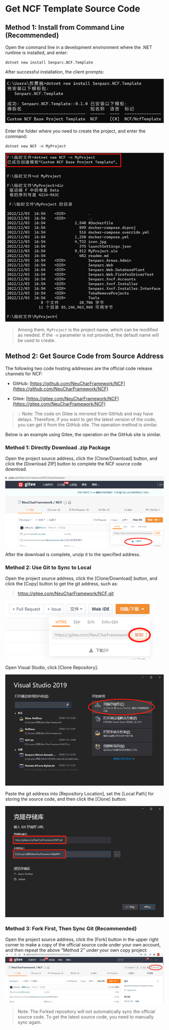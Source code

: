 # Get NCF Template Source Code

## Method 1: Install from Command Line (Recommended)

Open the command line in a development environment where the .NET runtime is installed, and enter:

```shell
dotnet new install Senparc.NCF.Template
```

After successful installation, the client prompts:

<img src="./images/get-ncf-template-05-install-package.png" />

Enter the folder where you need to create the project, and enter the command:

```shell
dotnet new NCF -n MyProject
```

<img src="./images/get-ncf-template-06-create-project.png" />

> Among them, `MyProject` is the project name, which can be modified as needed. If the `-n` parameter is not provided, the default name will be used to create.

## Method 2: Get Source Code from Source Address

The following two code hosting addresses are the official code release channels for NCF:

- GitHub: [https://github.com/NeuCharFramework/NCF](https://github.com/NeuCharFramework/NCF)

- Gitee: [https://gitee.com/NeuCharFramework/NCF](https://gitee.com/NeuCharFramework/NCF)

> 💡 Note: The code on Gitee is mirrored from GitHub and may have delays. Therefore, if you want to get the latest version of the code, you can get it from the GitHub site. The operation method is similar.

Below is an example using Gitee, the operation on the GitHub site is similar.

### Method 1: Directly Download .zip Package

Open the project source address, click the [Clone/Download] button, and click the [Download ZIP] button to complete the NCF source code download.

<img src="./images/get-ncf-tempate-01-download-from-gitee.png" />

After the download is complete, unzip it to the specified address.

### Method 2: Use Git to Sync to Local

Open the project source address, click the [Clone/Download] button, and click the [Copy] button to get the git address, such as:

> https://gitee.com/NeuCharFramework/NCF.git

<img src="./images/get-ncf-tempate-02-copy-git-url.png" />

Open Visual Studio, click [Clone Repository]:

<img src="./images/get-ncf-tempate-03-clone-01.png" />

Paste the git address into [Repository Location], set the [Local Path] for storing the source code, and then click the [Clone] button:

<img src="./images/get-ncf-tempate-03-clone-02.png" />

### Method 3: Fork First, Then Sync Git (Recommended)

Open the project source address, click the [Fork] button in the upper right corner to make a copy of the official source code under your own account, and then repeat the above "Method 2" under your own copy project:
<img src="./images/get-ncf-tempate-04-fork.png" />

> Note: The Forked repository will not automatically sync the official source code. To get the latest source code, you need to manually sync again.
